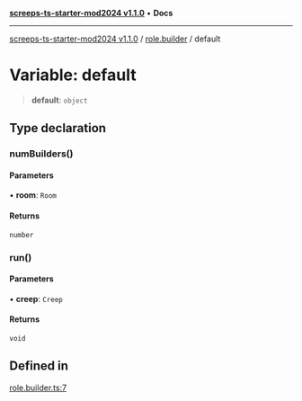 [**screeps-ts-starter-mod2024 v1.1.0**](../../README.md) • **Docs**

***

[screeps-ts-starter-mod2024 v1.1.0](../../modules.md) / [role.builder](../README.md) / default

# Variable: default

> **default**: `object`

## Type declaration

### numBuilders()

#### Parameters

• **room**: `Room`

#### Returns

`number`

### run()

#### Parameters

• **creep**: `Creep`

#### Returns

`void`

## Defined in

[role.builder.ts:7](https://github.com/Kaimodo/screeps-ts-starter-mod2024/blob/a5b73b336d65167dfd0cbe18548fc5cecc5905cf/src/role.builder.ts#L7)
